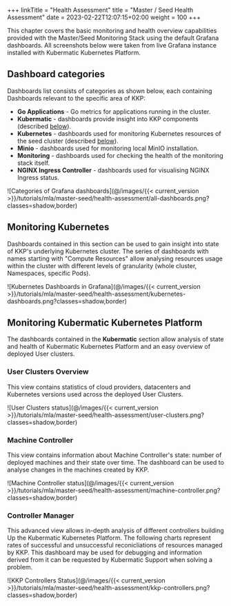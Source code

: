 +++
linkTitle = "Health Assessment"
title = "Master / Seed Health Assessment"
date = 2023-02-22T12:07:15+02:00
weight = 100
+++

This chapter covers the basic monitoring and health overview capabilities provided with the Master/Seed Monitoring Stack using the default Grafana dashboards.
All screenshots below were taken from live Grafana instance installed with Kubermatic Kubernetes Platform.

## Dashboard categories

Dashboards list consists of categories as shown below, each containing Dashboards relevant to the specific area of KKP:
- **Go Applications** - Go metrics for applications running in the cluster.
- **Kubermatic** - dashboards provide insight into KKP components (described [below](#monitoring-kubermatic-kubernetes-platform)).
- **Kubernetes** - dashboards used for monitoring Kubernetes resources of the seed cluster (described [below](#monitoring-kubernetes)).
- **Minio** - dashboards used for monitoring local MinIO installation.
- **Monitoring** - dashboards used for checking the health of the monitoring stack itself.
- **NGINX Ingress Controller** - dashboards used for visualising NGINX Ingress status.

![Categories of Grafana dashboards](@/images/{{< current_version >}}/tutorials/mla/master-seed/health-assessment/all-dashboards.png?classes=shadow,border)

## Monitoring Kubernetes

Dashboards contained in this section can be used to gain insight into state of KKP's underlying Kubernetes cluster. The series of dashboards with names starting with "Compute Resources" allow analysing resources usage within the cluster with different levels of granularity (whole cluster, Namespaces, specific Pods).

![Kubernetes Dashboards in Grafana](@/images/{{< current_version >}}/tutorials/mla/master-seed/health-assessment/kubernetes-dashboards.png?classes=shadow,border)

## Monitoring Kubermatic Kubernetes Platform

The dashboards contained in the **Kubermatic** section allow analysis of state and health of Kubermatic Kubernetes Platform and an easy overview of deployed User clusters.

### User Clusters Overview

This view contains statistics of cloud providers, datacenters and Kubernetes versions used across the deployed User Clusters.

![User Clusters status](@/images/{{< current_version >}}/tutorials/mla/master-seed/health-assessment/user-clusters.png?classes=shadow,border)

### Machine Controller

This view contains information about Machine Controller's state: number of deployed machines and their state over time. The dashboard can be used to analyse changes in the machines created by KKP.

![Machine Controller status](@/images/{{< current_version >}}/tutorials/mla/master-seed/health-assessment/machine-controller.png?classes=shadow,border)

### Controller Manager

This advanced view allows in-depth analysis of different controllers building Up the Kubermatic Kubernetes Platform. The following charts represent rates of successful and unsuccessful reconicliations of resources managed by KKP. This dashboard may be used for debugging and information derived from it can be requested by Kubermatic Support when solving a problem.

![KKP Controllers Status](@/images/{{< current_version >}}/tutorials/mla/master-seed/health-assessment/kkp-controllers.png?classes=shadow,border)
